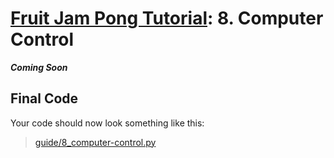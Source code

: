 # [Fruit Jam Pong Tutorial](.#sections): 8. Computer Control

**_Coming Soon_**

## Final Code

Your code should now look something like this:
> [guide/8_computer-control.py](./guide/8_computer-control.py)

